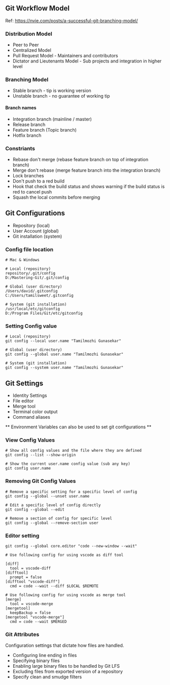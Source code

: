 ## Git Workflow Model

Ref: https://nvie.com/posts/a-successful-git-branching-model/

### Distribution Model

- Peer to Peer
- Centralized Model
- Pull Request Model - Maintainers and contributors
- Dictator and Lieutenants Model - Sub projects and integration in higher level

### Branching Model

- Stable branch - tip is working version
- Unstable branch - no guarantee of working tip

#### Branch names

- Integration branch (mainline / master)
- Release branch
- Feature branch (Topic branch)
- Hotfix branch

### Constriants

- Rebase don't merge (rebase feature branch on top of integration branch)
- Merge don't rebase (merge feature branch into the integration branch)
- Lock branches
- Don't push to a red build
- Hook that check the build status and shows warning if the build status is red to cancel push
- Squash the local commits before merging

## Git Configurations

- Repository (local)
- User Account (global)
- Git installation (system)

### Config file location

```
# Mac & Windows

# Local (repository)
repository/.git/config
D:/Mastering-Git/.git/config

# Global (user directory)
/Users/david/.gitconfig
C:/Users/tamilsweet/.gitconfig

# System (git installation)
/usr/local/etc/gitconfig
D:/Program Files/Git/etc/gitconfig
```

### Setting Config value

```
# Local (repository)
git config --local user.name "Tamilmozhi Gunasekar"

# Global (user directory)
git config --global user.name "Tamilmozhi Gunasekar"

# System (git installation)
git config --system user.name "Tamilmozhi Gunasekar"
```

## Git Settings

- Identity Settings
- File editor
- Merge tool
- Terminal color output
- Command aliases

** Environment Variables can also be used to set git configurations **

### View Config Values

```
# Show all config values and the file where they are defined
git config --list --show-origin

# Show the current user.name config value (sub any key)
git config user.name
```

### Removing Git Config Values

```
# Remove a specific setting for a specific level of config
git config --global --unset user.name

# Edit a specific level of config directly
git config --global --edit

# Remove a section of config for specific level
git config --global --remove-section user
```

### Editor setting

```
git config --global core.editor "code --new-window --wait"

# Use following config for using vscode as diff tool

[diff]
  tool = vscode-diff
[difftool]
  prompt = false
[difftool "vscode-diff"]
  cmd = code --wait --diff $LOCAL $REMOTE

# Use following config for using vscode as merge tool
[merge]
  tool = vscode-merge
[mergetool]
  keepBackup = false
[mergetool "vscode-merge"]
  cmd = code --wait $MERGED
```

### Git Attributes

Configuration settings that dictate how files are handled.

- Configuring line ending in files
- Specifying binary files
- Enabling large binary files to be handled by Git LFS
- Excluding files from exported version of a repository
- Specify clean and smudge filters
